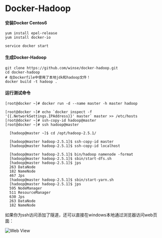 Docker-Hadoop
=============

#### 安装Docker Centos6

```
yum install epel-release
yum install docker-io

service docker start
```

#### 生成Docker-Hadoop

```
git clone https://github.com/winse/docker-hadoop.git
cd docker-hadoop
# 在Dockerfile中使用了本地jdk和hadoop文件！
docker build -t hadoop .
```

#### 运行测试命令

```
[root@docker ~]# docker run -d --name master -h master hadoop 

[root@docker ~]# echo `docker inspect -f '{{.NetworkSettings.IPAddress}}' master` master >> /etc/hosts
[root@docker ~]# ssh-copy-id hadoop@master
[root@docker ~]# ssh hadoop@master

  [hadoop@master ~]$ cd /opt/hadoop-2.5.1/

  [hadoop@master hadoop-2.5.1]$ ssh-copy-id master
  [hadoop@master hadoop-2.5.1]$ ssh-copy-id localhost
  
  [hadoop@master hadoop-2.5.1]$ bin/hadoop namenode -format
  [hadoop@master hadoop-2.5.1]$ sbin/start-dfs.sh 
  [hadoop@master hadoop-2.5.1]$ jps
  263 DataNode
  182 NameNode
  467 Jps
  [hadoop@master hadoop-2.5.1]$ sbin/start-yarn.sh 
  [hadoop@master hadoop-2.5.1]$ jps
  595 NodeManager
  511 ResourceManager
  630 Jps
  263 DataNode
  182 NameNode 
```

如果你为ssh访问添加了隧道，还可以直接在windows本地通过浏览器访问web页面：

![Web View](https://cloud.githubusercontent.com/assets/667902/4495346/af4cbbf4-4a5a-11e4-9621-8a6c5d1a3a3a.png)
